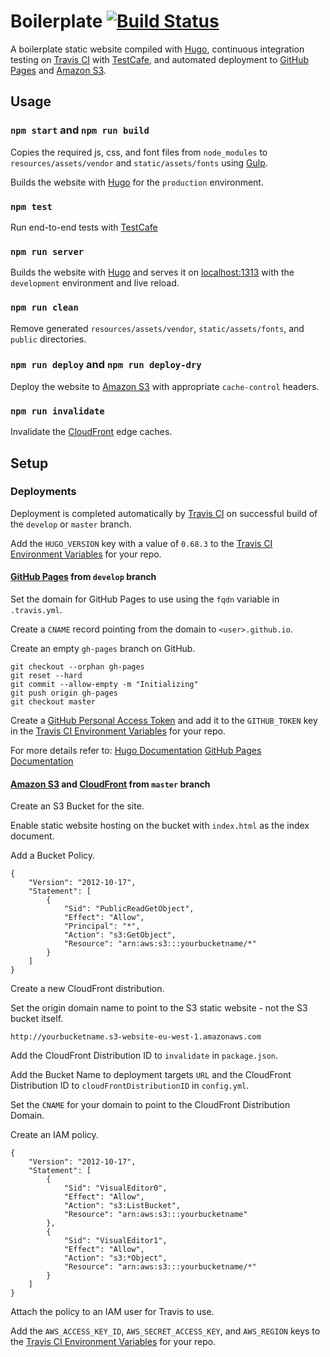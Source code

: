 # Boilerplate [![Build Status](https://travis-ci.com/StudioLE/Boilerplate.svg?token=XfuJ4MDaZjC9K2zitmv1&branch=master)](https://travis-ci.com/StudioLE/Boilerplate)

A boilerplate static website compiled with [Hugo](https://gohugo.io), continuous integration testing on [Travis CI](https://travis-ci.com) with [TestCafe](https://devexpress.github.io/testcafe), and automated deployment to [GitHub Pages](https://pages.github.com) and [Amazon S3](https://aws.amazon.com/s3).

## Usage

### `npm start` and `npm run build`

Copies the required js, css, and font files from `node_modules` to `resources/assets/vendor` and `static/assets/fonts` using [Gulp](https://gulpjs.com/).

Builds the website with [Hugo](https://gohugo.io) for the `production` environment.

### `npm test`

Run end-to-end tests with [TestCafe](https://devexpress.github.io/testcafe)

### `npm run server`

Builds the website with [Hugo](https://gohugo.io) and serves it on [localhost:1313](http://localhost:1313) with the `development` environment and live reload.

### `npm run clean`

Remove generated `resources/assets/vendor`, `static/assets/fonts`, and `public` directories.

### `npm run deploy` and `npm run deploy-dry`

Deploy the website to [Amazon S3](https://aws.amazon.com/s3) with appropriate `cache-control` headers.

### `npm run invalidate`

Invalidate the [CloudFront](https://aws.amazon.com/cloudfront) edge caches.

## Setup

### Deployments

Deployment is completed automatically by [Travis CI](https://travis-ci.com) on successful build of the `develop` or `master` branch.

Add the `HUGO_VERSION` key with a value of `0.68.3` to the [Travis CI Environment Variables](https://travis-ci.com/github/StudioLE/Boilerplate/settings) for your repo.

#### [GitHub Pages](https://pages.github.com) from `develop` branch

Set the domain for GitHub Pages to use using the `fqdn` variable in `.travis.yml`.

Create a `CNAME` record pointing from the domain to `<user>.github.io`.

Create an empty `gh-pages` branch on GitHub.

```
git checkout --orphan gh-pages
git reset --hard
git commit --allow-empty -m "Initializing"
git push origin gh-pages
git checkout master
```
Create a [GitHub Personal Access Token](https://github.com/settings/tokens) and add it to the `GITHUB_TOKEN` key in the [Travis CI Environment Variables](https://travis-ci.com/github/StudioLE/Boilerplate/settings) for your repo.

For more details refer to:
[Hugo Documentation](https://gohugo.io/hosting-and-deployment/hosting-on-github/#deployment-of-project-pages-from-your-gh-pages-branch)
[GitHub Pages Documentation](https://help.github.com/en/github/working-with-github-pages/managing-a-custom-domain-for-your-github-pages-site#configuring-a-subdomain)

#### [Amazon S3](https://aws.amazon.com/s3) and [CloudFront](https://aws.amazon.com/cloudfront) from `master` branch

Create an S3 Bucket for the site.

Enable static website hosting on the bucket with `index.html` as the index document.

Add a Bucket Policy.

```
{
    "Version": "2012-10-17",
    "Statement": [
        {
            "Sid": "PublicReadGetObject",
            "Effect": "Allow",
            "Principal": "*",
            "Action": "s3:GetObject",
            "Resource": "arn:aws:s3:::yourbucketname/*"
        }
    ]
}
```

Create a new CloudFront distribution.

Set the origin domain name to point to the S3 static website - not the S3 bucket itself.

```
http://yourbucketname.s3-website-eu-west-1.amazonaws.com
```

Add the CloudFront Distribution ID to `invalidate` in `package.json`.

Add the Bucket Name to deployment targets `URL` and the CloudFront Distribution ID to `cloudFrontDistributionID` in `config.yml`.

Set the `CNAME` for your domain to point to the CloudFront Distribution Domain.

Create an IAM policy.

```
{
    "Version": "2012-10-17",
    "Statement": [
        {
            "Sid": "VisualEditor0",
            "Effect": "Allow",
            "Action": "s3:ListBucket",
            "Resource": "arn:aws:s3:::yourbucketname"
        },
        {
            "Sid": "VisualEditor1",
            "Effect": "Allow",
            "Action": "s3:*Object",
            "Resource": "arn:aws:s3:::yourbucketname/*"
        }
    ]
}
```

Attach the policy to an IAM user for Travis to use.

Add the `AWS_ACCESS_KEY_ID`, `AWS_SECRET_ACCESS_KEY`, and `AWS_REGION` keys to the [Travis CI Environment Variables](https://travis-ci.com/github/StudioLE/Boilerplate/settings) for your repo.
